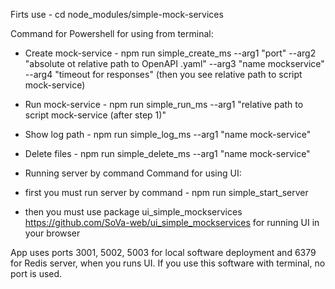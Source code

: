 Firts use - cd node_modules/simple-mock-services

Command for Powershell for using from terminal:

- Create mock-service -  npm run simple_create_ms --arg1 "port" --arg2 "absolute ot relative path to OpenAPI .yaml" --arg3 "name mockservice" --arg4 "timeout for responses" (then you see relative path to script mock-service)

- Run mock-service -  npm run simple_run_ms --arg1 "relative path to script mock-service (after step 1)"

- Show log path - npm run simple_log_ms --arg1 "name mock-service"

- Delete files - npm run simple_delete_ms --arg1 "name mock-service"

- Running server by command 
Command for using UI:

- first you must run server by command - npm run simple_start_server

- then you must use package ui_simple_mockservices https://github.com/SoVa-web/ui_simple_mockservices for running UI in your browser

App uses ports 3001, 5002, 5003 for local software deployment and 6379 for Redis server, when you runs UI. If you use this software with terminal, no port is used.